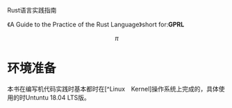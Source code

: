 Rust语言实践指南

《A Guide to the Practice of the Rust Language》short for:**GPRL**

$$
\pi
$$


# 环境准备

本书在编写机代码实践时基本都时在[^Linux　Kernel]操作系统上完成的，具体使用的时Untuntu 18.04 LTS版。





[^Linux　Kerne]: https://www.kernel.org

